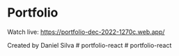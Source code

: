 # Portfolio
Watch live: https://portfolio-dec-2022-1270c.web.app/


Created by Daniel Silva
#   p o r t f o l i o - r e a c t  
 #   p o r t f o l i o - r e a c t  
 